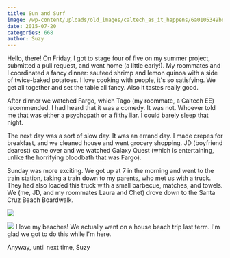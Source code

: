 ```yaml
---
title: Sun and Surf
image: /wp-content/uploads/old_images/caltech_as_it_happens/6a0105349b8251970b01b7c7b1b18a970b.jpg
date: 2015-07-20
categories: 668
author: Suzy
---
```


Hello, there!
On Friday, I got to stage four of five on my summer project, submitted a pull request, and went home (a little early!). My roommates and I coordinated a fancy dinner: sauteed shrimp and lemon quinoa with a side of twice-baked potatoes. I love cooking with people, it's so satisfying. We get all together and set the table all fancy. Also it tastes really good.

After dinner we watched Fargo, which Tago (my roommate, a Caltech EE) recommended. I had heard that it was a comedy. It was not. Whoever told me that was either a psychopath or a filthy liar. I could barely sleep that night.

The next day was a sort of slow day. It was an errand day. I made crepes for breakfast, and we cleaned house and went grocery shopping. JD (boyfriend dearest) came over and we watched Galaxy Quest (which is entertaining, unlike the horrifying bloodbath that was Fargo).

Sunday was more exciting. We got up at 7 in the morning and went to the train station, taking a train down to my parents, who met us with a truck. They had also loaded this truck with a small barbecue, matches, and towels. We (me, JD, and my roommates Laura and Chet) drove down to the Santa Cruz Beach Boardwalk.


![](/old_images/caltech_as_it_happens/6a0105349b8251970b01b7c7b1b202970b.jpg)

![](/old_images/caltech_as_it_happens/6a0105349b8251970b01bb0855c33b970d.jpg)
I love my beaches! We actually went on a house beach trip last term. I'm glad we got to do this while I'm here.

Anyway, until next time,
Suzy

